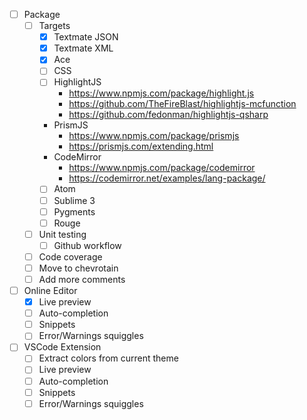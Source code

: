 -   [ ] Package
    -   [ ] Targets
        -   [x] Textmate JSON
        -   [x] Textmate XML
        -   [x] Ace
        -   [ ] CSS
        -   [ ] HighlightJS
            -   https://www.npmjs.com/package/highlight.js
            -   https://github.com/TheFireBlast/highlightjs-mcfunction
            -   https://github.com/fedonman/highlightjs-qsharp
        -   PrismJS
            -   https://www.npmjs.com/package/prismjs
            -   https://prismjs.com/extending.html
        -   CodeMirror
            -   https://www.npmjs.com/package/codemirror
            -   https://codemirror.net/examples/lang-package/
        -   [ ] Atom
        -   [ ] Sublime 3
        -   [ ] Pygments
        -   [ ] Rouge
    -   [ ] Unit testing
        -   [ ] Github workflow
    -   [ ] Code coverage
    -   [ ] Move to chevrotain
    -   [ ] Add more comments
-   [ ] Online Editor
    -   [x] Live preview
    -   [ ] Auto-completion
    -   [ ] Snippets
    -   [ ] Error/Warnings squiggles
-   [ ] VSCode Extension
    -   [ ] Extract colors from current theme
    -   [ ] Live preview
    -   [ ] Auto-completion
    -   [ ] Snippets
    -   [ ] Error/Warnings squiggles
